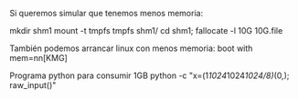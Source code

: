 Si queremos simular que tenemos menos memoria:

mkdir shm1
mount -t tmpfs tmpfs shm1/
cd shm1; fallocate -l 10G 10G.file


También podemos arrancar linux con menos memoria:
boot with mem=nn[KMG]


Programa python para consumir 1GB
python -c "x=(1*1024*1024*1024/8)*(0,); raw_input()"
